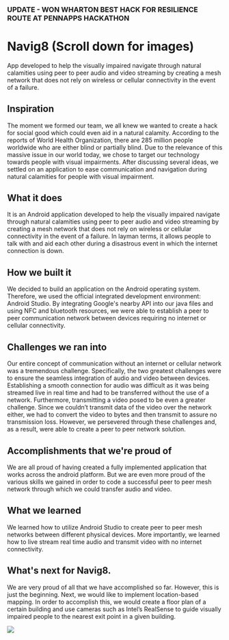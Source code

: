 ### UPDATE - WON WHARTON BEST HACK FOR RESILIENCE ROUTE AT PENNAPPS HACKATHON

# Navig8 (Scroll down for images)
App developed to help the visually impaired navigate through natural calamities using peer to peer audio and video streaming by creating a mesh network that does not rely on wireless or cellular connectivity in the event of a failure.

## Inspiration
The moment we formed our team, we all knew we wanted to create a hack for social good which could even aid in a natural calamity. According to the reports of World Health Organization, there are 285 million people worldwide who are either blind or partially blind. Due to the relevance of this massive issue in our world today, we chose to target our technology towards people with visual impairments. After discussing several ideas, we settled on an application to ease communication and navigation during natural calamities for people with visual impairment.

## What it does
It is an Android application developed to help the visually impaired navigate through natural calamities using peer to peer audio and video streaming by creating a mesh network that does not rely on wireless or cellular connectivity in the event of a failure. In layman terms, it allows people to talk with and aid each other during a disastrous event in which the internet connection is down.

## How we built it
We decided to build an application on the Android operating system. Therefore, we used the official integrated development environment: Android Studio. By integrating Google's nearby API into our java files and using NFC and bluetooth resources, we were able to establish a peer to peer communication network between devices requiring no internet or cellular connectivity.

## Challenges we ran into
Our entire concept of communication without an internet or cellular network was a tremendous challenge. Specifically, the two greatest challenges were to ensure the seamless integration of audio and video between devices. Establishing a smooth connection for audio was difficult as it was being streamed live in real time and had to be transferred without the use of a network. Furthermore, transmitting a video posed to be even a greater challenge. Since we couldn’t transmit data of the video over the network either, we had to convert the video to bytes and then transmit to assure no transmission loss. However, we persevered through these challenges and, as a result, were able to create a peer to peer network solution.

## Accomplishments that we're proud of
We are all proud of having created a fully implemented application that works across the android platform. But we are even more proud of the various skills we gained in order to code a successful peer to peer mesh network through which we could transfer audio and video.

## What we learned
We learned how to utilize Android Studio to create peer to peer mesh networks between different physical devices. More importantly, we learned how to live stream real time audio and transmit video with no internet connectivity.

## What's next for Navig8.
We are very proud of all that we have accomplished so far. However, this is just the beginning. Next, we would like to implement location-based mapping. In order to accomplish this, we would create a floor plan of a certain building and use cameras such as Intel’s RealSense to guide visually impaired people to the nearest exit point in a given building.

![](https://challengepost-s3-challengepost.netdna-ssl.com/photos/production/software_photos/000/836/783/datas/gallery.jpg)

